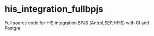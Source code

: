 # his_integration_fullbpjs

Full source code for HIS integration BPJS (Antrol,SEP,HFIS) 
with CI and Postgre

